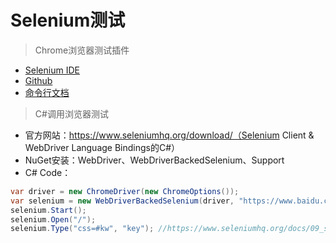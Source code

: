 # Selenium测试

> Chrome浏览器测试插件

- [Selenium IDE](https://chrome.google.com/webstore/detail/selenium-ide/mooikfkahbdckldjjndioackbalphokd)
- [Github](https://github.com/seleniumhq/selenium-ide)
- [命令行文档](https://www.seleniumhq.org/selenium-ide/docs/en/api/commands/)

> C#调用浏览器测试

- 官方网站：https://www.seleniumhq.org/download/（Selenium Client & WebDriver Language Bindings的C#）
- NuGet安装：WebDriver、WebDriverBackedSelenium、Support
- C# Code：

```C#
var driver = new ChromeDriver(new ChromeOptions());
var selenium = new WebDriverBackedSelenium(driver, "https://www.baidu.com/");
selenium.Start();
selenium.Open("/");
selenium.Type("css=#kw", "key"); //https://www.seleniumhq.org/docs/09_selenium_ide.jsp#locating-elements
```
